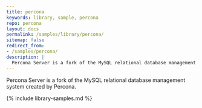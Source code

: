 ```yaml
---
title: percona
keywords: library, sample, percona
repo: percona
layout: docs
permalink: /samples/library/percona/
sitemap: false
redirect_from:
- /samples/percona/
description: |
  Percona Server is a fork of the MySQL relational database management system created by Percona.
---
```


Percona Server is a fork of the MySQL relational database management system created by Percona.


{% include library-samples.md %}
